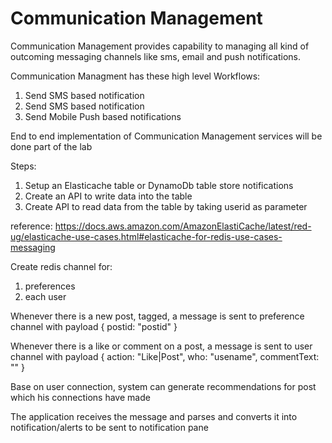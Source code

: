 # Communication Management 

Communication Management provides capability to managing all kind of outcoming messaging channels like sms, email and push notifications.

Communication Managment has these high level Workflows:

1. Send SMS based notification
2. Send SMS based notification
3. Send Mobile Push based notifications


End to end implementation of Communication Management services will be done part of the lab

Steps:

1. Setup an Elasticache table or DynamoDb table store notifications
2. Create an API to write data into the table
3. Create API to read data from the table by taking userid as parameter


reference: https://docs.aws.amazon.com/AmazonElastiCache/latest/red-ug/elasticache-use-cases.html#elasticache-for-redis-use-cases-messaging

Create redis channel for:

1. preferences
2. each user 

Whenever there is a new post, tagged, a message is sent to preference channel with payload {
    postid: "postid"
}

Whenever there is a like or comment on a post, a message is sent to user channel with payload {
    action: "Like|Post",
    who: "usename",
    commentText: ""
}

Base on user connection, system can generate recommendations for post which his connections have made

The application receives the message and parses and converts it into notification/alerts to be sent to notification pane

